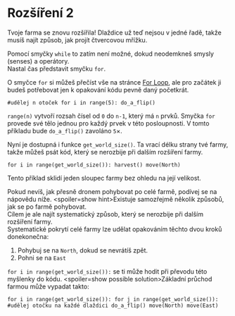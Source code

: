 # Rozšíření 2
Tvoje farma se znovu rozšířila! Dlaždice už teď nejsou v jedné řadě, takže musíš najít způsob, jak projít čtvercovou mřížku.

Pomocí smyčky `while` to zatím není možné, dokud neodemkneš smysly (senses) a operátory.  
Nastal čas představit smyčku `for`.

O smyčce `for` si můžeš přečíst vše na stránce [For Loop](docs/scripting/for.md), ale pro začátek ji budeš potřebovat jen k opakování kódu pevně daný početkrát.

`#udělej n otoček
for i in range(5):
	do_a_flip()`

`range(n)` vytvoří rozsah čísel od `0` do `n-1`, který má `n` prvků. Smyčka `for` provede své tělo jednou pro každý prvek v této posloupnosti. V tomto příkladu bude `do_a_flip()` zavoláno `5`×.

Nyní je dostupná i funkce `get_world_size()`. Ta vrací délku strany tvé farmy, takže můžeš psát kód, který se nerozbije při dalším rozšíření farmy.

`for i in range(get_world_size()):
	harvest()
	move(North)`

Tento příklad sklidí jeden sloupec farmy bez ohledu na její velikost.

Pokud nevíš, jak přesně dronem pohybovat po celé farmě, podívej se na nápovědu níže.
<spoiler=show hint>Existuje samozřejmě několik způsobů, jak se po farmě pohybovat.  
Cílem je ale najít systematický způsob, který se nerozbije při dalším rozšíření farmy.  
Systematické pokrytí celé farmy lze udělat opakováním těchto dvou kroků donekonečna:

1. Pohybuj se na `North`, dokud se nevrátíš zpět.
2. Pohni se na `East`

`for i in range(get_world_size()):` se ti může hodit při převodu této myšlenky do kódu.
</spoiler>
<spoiler=show possible solution>Základní průchod farmou může vypadat takto:

`for i in range(get_world_size()):
	for j in range(get_world_size()):
		#udělej otočku na každé dlaždici
		do_a_flip()
		move(North)
	move(East)`
</spoiler>
